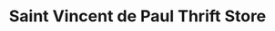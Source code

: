 ---
title: "Saint Vincent de Paul Thrift Store"
url: /state-college/saint-vincent-de-paul-thrift-store/
shop: Gebrauchtwaren
---